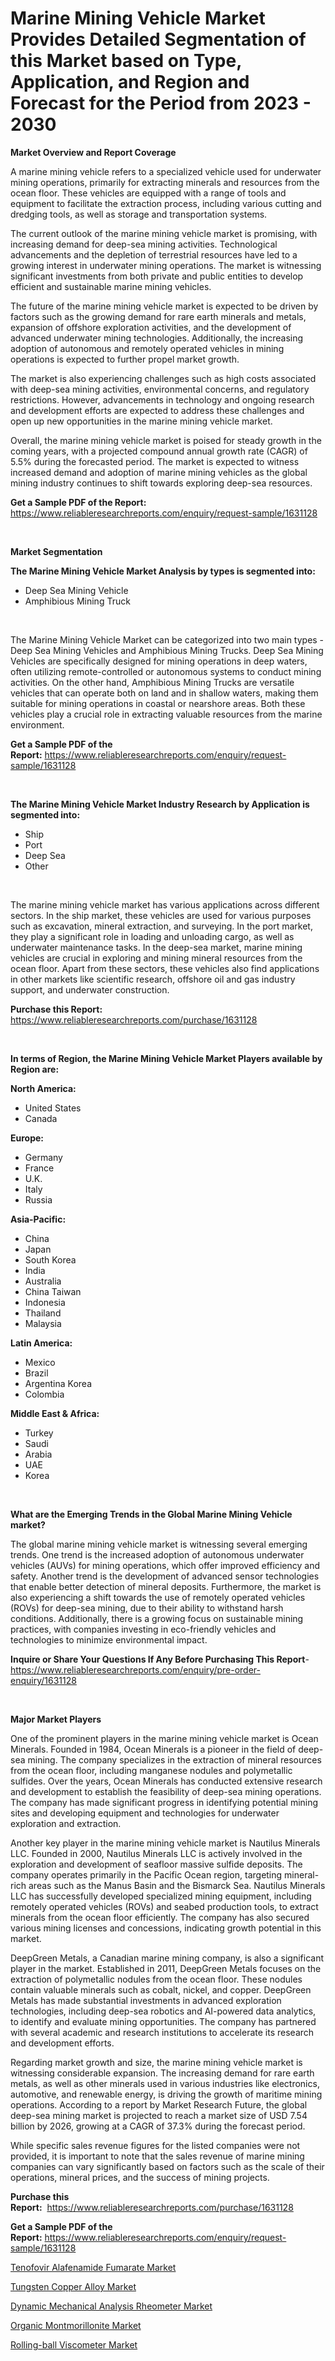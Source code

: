 <p><h1>Marine Mining Vehicle Market Provides Detailed Segmentation of this Market based on Type, Application, and Region and Forecast for the Period from 2023 - 2030</h1></p><p><strong>Market Overview and Report Coverage</strong></p>
<p><p>A marine mining vehicle refers to a specialized vehicle used for underwater mining operations, primarily for extracting minerals and resources from the ocean floor. These vehicles are equipped with a range of tools and equipment to facilitate the extraction process, including various cutting and dredging tools, as well as storage and transportation systems.</p><p>The current outlook of the marine mining vehicle market is promising, with increasing demand for deep-sea mining activities. Technological advancements and the depletion of terrestrial resources have led to a growing interest in underwater mining operations. The market is witnessing significant investments from both private and public entities to develop efficient and sustainable marine mining vehicles.</p><p>The future of the marine mining vehicle market is expected to be driven by factors such as the growing demand for rare earth minerals and metals, expansion of offshore exploration activities, and the development of advanced underwater mining technologies. Additionally, the increasing adoption of autonomous and remotely operated vehicles in mining operations is expected to further propel market growth.</p><p>The market is also experiencing challenges such as high costs associated with deep-sea mining activities, environmental concerns, and regulatory restrictions. However, advancements in technology and ongoing research and development efforts are expected to address these challenges and open up new opportunities in the marine mining vehicle market.</p><p>Overall, the marine mining vehicle market is poised for steady growth in the coming years, with a projected compound annual growth rate (CAGR) of 5.5% during the forecasted period. The market is expected to witness increased demand and adoption of marine mining vehicles as the global mining industry continues to shift towards exploring deep-sea resources.</p></p>
<p><strong>Get a Sample PDF of the Report:</strong> <a href="https://www.reliableresearchreports.com/enquiry/request-sample/1631128">https://www.reliableresearchreports.com/enquiry/request-sample/1631128</a></p>
<p>&nbsp;</p>
<p><strong>Market Segmentation</strong></p>
<p><strong>The Marine Mining Vehicle Market Analysis by types is segmented into:</strong></p>
<p><ul><li>Deep Sea Mining Vehicle</li><li>Amphibious Mining Truck</li></ul></p>
<p>&nbsp;</p>
<p><p>The Marine Mining Vehicle Market can be categorized into two main types - Deep Sea Mining Vehicles and Amphibious Mining Trucks. Deep Sea Mining Vehicles are specifically designed for mining operations in deep waters, often utilizing remote-controlled or autonomous systems to conduct mining activities. On the other hand, Amphibious Mining Trucks are versatile vehicles that can operate both on land and in shallow waters, making them suitable for mining operations in coastal or nearshore areas. Both these vehicles play a crucial role in extracting valuable resources from the marine environment.</p></p>
<p><strong>Get a Sample PDF of the Report:</strong>&nbsp;<a href="https://www.reliableresearchreports.com/enquiry/request-sample/1631128">https://www.reliableresearchreports.com/enquiry/request-sample/1631128</a></p>
<p>&nbsp;</p>
<p><strong>The Marine Mining Vehicle Market Industry Research by Application is segmented into:</strong></p>
<p><ul><li>Ship</li><li>Port</li><li>Deep Sea</li><li>Other</li></ul></p>
<p>&nbsp;</p>
<p><p>The marine mining vehicle market has various applications across different sectors. In the ship market, these vehicles are used for various purposes such as excavation, mineral extraction, and surveying. In the port market, they play a significant role in loading and unloading cargo, as well as underwater maintenance tasks. In the deep-sea market, marine mining vehicles are crucial in exploring and mining mineral resources from the ocean floor. Apart from these sectors, these vehicles also find applications in other markets like scientific research, offshore oil and gas industry support, and underwater construction.</p></p>
<p><strong>Purchase this Report:</strong>&nbsp; <a href="https://www.reliableresearchreports.com/purchase/1631128">https://www.reliableresearchreports.com/purchase/1631128</a></p>
<p>&nbsp;</p>
<p><strong>In terms of Region, the Marine Mining Vehicle Market Players available by Region are:</strong></p>
<p>
    <p> <strong> North America: </strong>
        <ul>
            <li>United States</li>
            <li>Canada</li>
        </ul>
        </p> 
    <p> <strong> Europe: </strong>
        <ul>
            <li>Germany</li>
            <li>France</li>
            <li>U.K.</li>
            <li>Italy</li>
            <li>Russia</li>
        </ul>
        </p> 
    <p> <strong> Asia-Pacific: </strong>
        <ul>
            <li>China</li>
            <li>Japan</li>
            <li>South Korea</li>
            <li>India</li>
            <li>Australia</li>
            <li>China Taiwan</li>
            <li>Indonesia</li>
            <li>Thailand</li>
            <li>Malaysia</li>
        </ul>
        </p> 
    <p> <strong> Latin America: </strong>
        <ul>
            <li>Mexico</li>
            <li>Brazil</li>
            <li>Argentina Korea</li>
            <li>Colombia</li>
        </ul>
        </p> 
    <p> <strong> Middle East & Africa: </strong>
        <ul>
            <li>Turkey</li>
            <li>Saudi</li>
            <li>Arabia</li>
            <li>UAE</li>
            <li>Korea</li>
        </ul>
    </p>
    </p>
<p>&nbsp;</p>
<p><strong>What are the Emerging Trends in the Global Marine Mining Vehicle market?</strong></p>
<p><p>The global marine mining vehicle market is witnessing several emerging trends. One trend is the increased adoption of autonomous underwater vehicles (AUVs) for mining operations, which offer improved efficiency and safety. Another trend is the development of advanced sensor technologies that enable better detection of mineral deposits. Furthermore, the market is also experiencing a shift towards the use of remotely operated vehicles (ROVs) for deep-sea mining, due to their ability to withstand harsh conditions. Additionally, there is a growing focus on sustainable mining practices, with companies investing in eco-friendly vehicles and technologies to minimize environmental impact.</p></p>
<p><strong>Inquire or Share Your Questions If Any Before Purchasing This Report</strong>- <a href="https://www.reliableresearchreports.com/enquiry/pre-order-enquiry/1631128">https://www.reliableresearchreports.com/enquiry/pre-order-enquiry/1631128</a></p>
<p>&nbsp;</p>
<p><strong>Major Market Players</strong></p>
<p><p>One of the prominent players in the marine mining vehicle market is Ocean Minerals. Founded in 1984, Ocean Minerals is a pioneer in the field of deep-sea mining. The company specializes in the extraction of mineral resources from the ocean floor, including manganese nodules and polymetallic sulfides. Over the years, Ocean Minerals has conducted extensive research and development to establish the feasibility of deep-sea mining operations. The company has made significant progress in identifying potential mining sites and developing equipment and technologies for underwater exploration and extraction.</p><p>Another key player in the marine mining vehicle market is Nautilus Minerals LLC. Founded in 2000, Nautilus Minerals LLC is actively involved in the exploration and development of seafloor massive sulfide deposits. The company operates primarily in the Pacific Ocean region, targeting mineral-rich areas such as the Manus Basin and the Bismarck Sea. Nautilus Minerals LLC has successfully developed specialized mining equipment, including remotely operated vehicles (ROVs) and seabed production tools, to extract minerals from the ocean floor efficiently. The company has also secured various mining licenses and concessions, indicating growth potential in this market.</p><p>DeepGreen Metals, a Canadian marine mining company, is also a significant player in the market. Established in 2011, DeepGreen Metals focuses on the extraction of polymetallic nodules from the ocean floor. These nodules contain valuable minerals such as cobalt, nickel, and copper. DeepGreen Metals has made substantial investments in advanced exploration technologies, including deep-sea robotics and AI-powered data analytics, to identify and evaluate mining opportunities. The company has partnered with several academic and research institutions to accelerate its research and development efforts.</p><p>Regarding market growth and size, the marine mining vehicle market is witnessing considerable expansion. The increasing demand for rare earth metals, as well as other minerals used in various industries like electronics, automotive, and renewable energy, is driving the growth of maritime mining operations. According to a report by Market Research Future, the global deep-sea mining market is projected to reach a market size of USD 7.54 billion by 2026, growing at a CAGR of 37.3% during the forecast period.</p><p>While specific sales revenue figures for the listed companies were not provided, it is important to note that the sales revenue of marine mining companies can vary significantly based on factors such as the scale of their operations, mineral prices, and the success of mining projects.</p></p>
<p><strong>Purchase this Report:</strong>&nbsp;&nbsp;<a href="https://www.reliableresearchreports.com/purchase/1631128">https://www.reliableresearchreports.com/purchase/1631128</a></p>
<p></p>
<p><strong>Get a Sample PDF of the Report:</strong>&nbsp;<a href="https://www.reliableresearchreports.com/enquiry/request-sample/1631128">https://www.reliableresearchreports.com/enquiry/request-sample/1631128</a></p>
<p><p><a href="https://medium.com/@jailynpurdy1934/tenofovir-alafenamide-fumarate-market-analysis-and-sze-forecasted-for-period-from-2023-to-2030-c1688644ae37">Tenofovir Alafenamide Fumarate Market</a></p><p><a href="https://medium.com/@alaynagrant2023/tungsten-copper-alloy-market-report-reveals-the-latest-trends-and-growth-opportunities-of-this-cf18baec5fa4">Tungsten Copper Alloy Market</a></p><p><a href="https://github.com/WillieWoodard/Market-Research-Report-List-1/blob/main/dynamic-mechanical-analysis-rheometer-market.md">Dynamic Mechanical Analysis Rheometer Market</a></p><p><a href="https://medium.com/@dexterhayes2023/organic-montmorillonite-market-report-reveals-the-latest-trends-and-growth-opportunities-of-this-db2c32893897">Organic Montmorillonite Market</a></p><p><a href="https://github.com/PeterParrish5/Market-Research-Report-List-1/blob/main/rolling-ball-viscometer-market.md">Rolling-ball Viscometer Market</a></p></p>